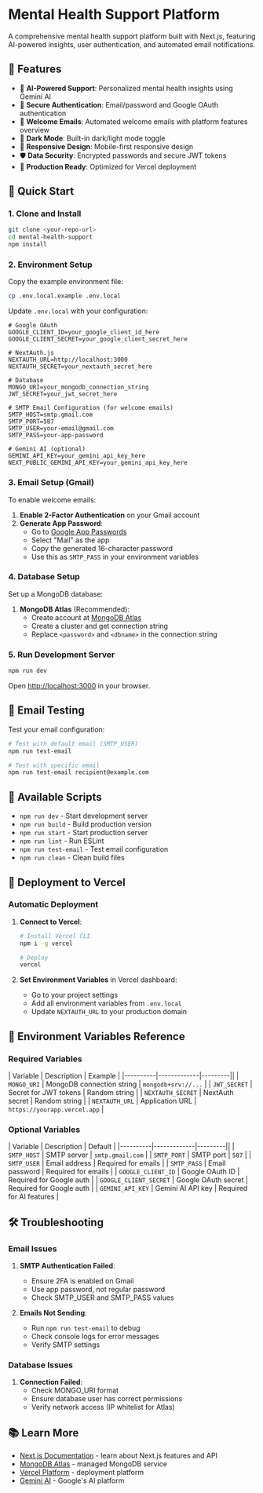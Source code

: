 # Mental Health Support Platform

A comprehensive mental health support platform built with Next.js, featuring AI-powered insights, user authentication, and automated email notifications.

## 🌟 Features

- 🧠 **AI-Powered Support**: Personalized mental health insights using Gemini AI
- 🔐 **Secure Authentication**: Email/password and Google OAuth authentication
- 📧 **Welcome Emails**: Automated welcome emails with platform features overview
- 🌙 **Dark Mode**: Built-in dark/light mode toggle
- 📱 **Responsive Design**: Mobile-first responsive design
- 🛡️ **Data Security**: Encrypted passwords and secure JWT tokens
- 🚀 **Production Ready**: Optimized for Vercel deployment

## 🚀 Quick Start

### 1. Clone and Install

```bash
git clone <your-repo-url>
cd mental-health-support
npm install
```

### 2. Environment Setup

Copy the example environment file:

```bash
cp .env.local.example .env.local
```

Update `.env.local` with your configuration:

```env
# Google OAuth
GOOGLE_CLIENT_ID=your_google_client_id_here
GOOGLE_CLIENT_SECRET=your_google_client_secret_here

# NextAuth.js
NEXTAUTH_URL=http://localhost:3000
NEXTAUTH_SECRET=your_nextauth_secret_here

# Database
MONGO_URI=your_mongodb_connection_string
JWT_SECRET=your_jwt_secret_here

# SMTP Email Configuration (for welcome emails)
SMTP_HOST=smtp.gmail.com
SMTP_PORT=587
SMTP_USER=your-email@gmail.com
SMTP_PASS=your-app-password

# Gemini AI (optional)
GEMINI_API_KEY=your_gemini_api_key_here
NEXT_PUBLIC_GEMINI_API_KEY=your_gemini_api_key_here
```

### 3. Email Setup (Gmail)

To enable welcome emails:

1. **Enable 2-Factor Authentication** on your Gmail account
2. **Generate App Password**:
   - Go to [Google App Passwords](https://support.google.com/accounts/answer/185833)
   - Select "Mail" as the app
   - Copy the generated 16-character password
   - Use this as `SMTP_PASS` in your environment variables

### 4. Database Setup

Set up a MongoDB database:

1. **MongoDB Atlas** (Recommended):
   - Create account at [MongoDB Atlas](https://www.mongodb.com/cloud/atlas)
   - Create a cluster and get connection string
   - Replace `<password>` and `<dbname>` in the connection string

### 5. Run Development Server

```bash
npm run dev
```

Open [http://localhost:3000](http://localhost:3000) in your browser.

## 🧪 Email Testing

Test your email configuration:

```bash
# Test with default email (SMTP_USER)
npm run test-email

# Test with specific email
npm run test-email recipient@example.com
```

## 📝 Available Scripts

- `npm run dev` - Start development server
- `npm run build` - Build production version
- `npm run start` - Start production server  
- `npm run lint` - Run ESLint
- `npm run test-email` - Test email configuration
- `npm run clean` - Clean build files

## 🚀 Deployment to Vercel

### Automatic Deployment

1. **Connect to Vercel**:
   ```bash
   # Install Vercel CLI
   npm i -g vercel
   
   # Deploy
   vercel
   ```

2. **Set Environment Variables** in Vercel dashboard:
   - Go to your project settings
   - Add all environment variables from `.env.local`
   - Update `NEXTAUTH_URL` to your production domain

## 🔧 Environment Variables Reference

### Required Variables

| Variable | Description | Example |
|----------|-------------|---------||
| `MONGO_URI` | MongoDB connection string | `mongodb+srv://...` |
| `JWT_SECRET` | Secret for JWT tokens | Random string |
| `NEXTAUTH_SECRET` | NextAuth secret | Random string |
| `NEXTAUTH_URL` | Application URL | `https://yourapp.vercel.app` |

### Optional Variables

| Variable | Description | Default |
|----------|-------------|---------||
| `SMTP_HOST` | SMTP server | `smtp.gmail.com` |
| `SMTP_PORT` | SMTP port | `587` |
| `SMTP_USER` | Email address | Required for emails |
| `SMTP_PASS` | Email password | Required for emails |
| `GOOGLE_CLIENT_ID` | Google OAuth ID | Required for Google auth |
| `GOOGLE_CLIENT_SECRET` | Google OAuth secret | Required for Google auth |
| `GEMINI_API_KEY` | Gemini AI API key | Required for AI features |

## 🛠️ Troubleshooting

### Email Issues

1. **SMTP Authentication Failed**:
   - Ensure 2FA is enabled on Gmail
   - Use app password, not regular password
   - Check SMTP_USER and SMTP_PASS values

2. **Emails Not Sending**:
   - Run `npm run test-email` to debug
   - Check console logs for error messages
   - Verify SMTP settings

### Database Issues

1. **Connection Failed**:
   - Check MONGO_URI format
   - Ensure database user has correct permissions
   - Verify network access (IP whitelist for Atlas)

## 📚 Learn More

- [Next.js Documentation](https://nextjs.org/docs) - learn about Next.js features and API
- [MongoDB Atlas](https://www.mongodb.com/cloud/atlas) - managed MongoDB service
- [Vercel Platform](https://vercel.com/) - deployment platform
- [Gemini AI](https://ai.google.dev/) - Google's AI platform
